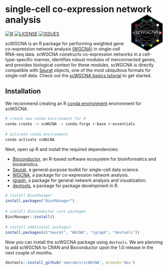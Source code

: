 
# single-cell co-expression network analysis <img src="man/figures/logo.png" align="right" height="20%" width="20%" />

[![R](https://img.shields.io/github/r-package/v/smorabit/scWGCNA)](https://github.com/smorabit/scWGCNA/tree/dev)
[![LICENSE](https://img.shields.io/github/license/smorabit/scWGCNA)](LICENSE.md)
[![ISSUES](https://img.shields.io/github/issues/smorabit/scWGCNA)](https://github.com/smorabit/scWGCNA/issues)

scWGCNA is an R package for performing weighted gene co-expression network analysis [(WGCNA)](https://horvath.genetics.ucla.edu/html/CoexpressionNetwork/Rpackages/WGCNA/) in single-cell
RNA-seq data. scWGCNA constructs co-expression networks in a cell-type-specific manner,
identifies robust modules of inerconnected genes, and provides biological
context for these modules. scWGCNA is directly compatible with
[Seurat](https://satijalab.org/seurat/index.html) objects, one of the most ubiquitous
formats for single-cell data. Check out the [scWGCNA basics tutorial](articles/basic_tutorial.html) to get started.


## Installation

We recommend creating an R [conda environment](https://docs.conda.io/en/latest/)
environment for scWGCNA.

```bash
# create new conda environment for R
conda create -n scWGCNA -c conda-forge r-base r-essentials

# activate conda environment
conda activate scWGCNA
```

Next, open up R and install the required dependencies:

* [Bioconductor](https://www.bioconductor.org/), an R-based software ecosystem for bioinformatics and biostatistics.
* [Seurat](https://satijalab.org/seurat/index.html), a general-purpose toolkit for single-cell data science.
* [WGCNA](https://horvath.genetics.ucla.edu/html/CoexpressionNetwork/Rpackages/WGCNA/), a package for co-expression network analysis.
* [igraph](https://igraph.org/r/), a package for general network analysis and visualization.
* [devtools](https://devtools.r-lib.org/), a package for package development in R.

```r
# install BiocManager
install.packages("BiocManager")

# install Bioconductor core packages
BiocManager::install()

# install additional packages:
install.packages(c("Seurat", "WGCNA", "igraph", "devtools"))

```

Now you can install the scWGCNA package using `devtools`. We are planning to add scWGCNA to CRAN and Bioconductor upon the 1.0 release in the next couple of months.

```r
devtools::install_github('smorabit/scWGCNA', branch='dev')
```
